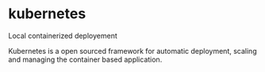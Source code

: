 # kubernetes
Local containerized deployement

Kubernetes is a open sourced framework for automatic deployment, scaling and managing the container based application.
